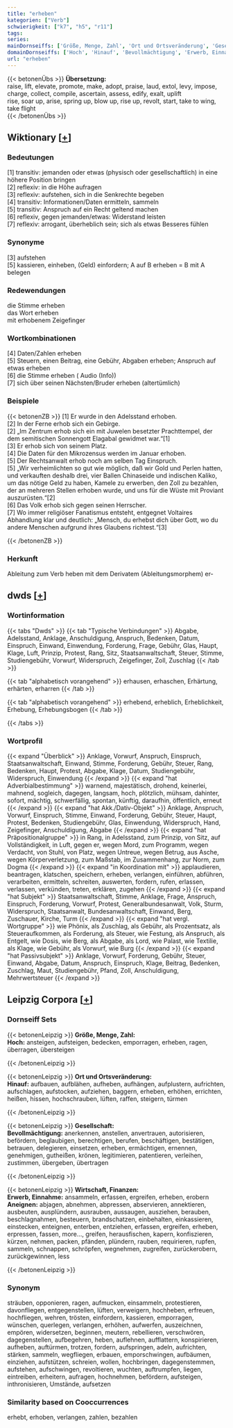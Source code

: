 ```yaml
---
title: "erheben"
kategorien: ["Verb"]
schwierigkeit: ["k7", "h5", "r11"]
tags:
series:
mainDornseiffs: ['Größe, Menge, Zahl', 'Ort und Ortsveränderung', 'Gesellschaft', 'Wirtschaft, Finanzen']
domainDornseiffs: ['Hoch', 'Hinauf', 'Bevollmächtigung', 'Erwerb, Einnahme', 'Aneignen']
url: "erheben"
---
```


{{< betonenÜbs >}}
**Übersetzung:**  
raise, lift, elevate, promote, make, adopt, praise, laud, extol, levy, impose, charge, collect, compile, ascertain, assess, edify, exalt, uplift  
rise, soar up, arise, spring up, blow up, rise up, revolt, start, take to wing, take flight  
{{< /betonenÜbs >}}

## Wiktionary [[+](https://de.wiktionary.org/wiki/erheben)]

### Bedeutungen
[1] transitiv: jemanden oder etwas (physisch oder gesellschaftlich) in eine höhere Position bringen  
[2] reflexiv: in die Höhe aufragen  
[3] reflexiv: aufstehen, sich in die Senkrechte begeben  
[4] transitiv: Informationen/Daten ermitteln, sammeln  
[5] transitiv: Anspruch auf ein Recht geltend machen  
[6] reflexiv, gegen jemanden/etwas: Widerstand leisten  
[7] reflexiv: arrogant, überheblich sein; sich als etwas Besseres fühlen  

### Synonyme
[3] aufstehen  
[5] kassieren, einheben, (Geld) einfordern; A auf B erheben = B mit A belegen  

### Redewendungen
die Stimme erheben  
das Wort erheben  
mit erhobenem Zeigefinger  

### Wortkombinationen
[4] Daten/Zahlen erheben  
[5] Steuern, einen Beitrag, eine Gebühr, Abgaben erheben; Anspruch auf etwas erheben  
[6] die Stimme erheben ( Audio (Info))  
[7] sich über seinen Nächsten/Bruder erheben (altertümlich)  

### Beispiele
{{< betonenZB >}}
[1] Er wurde in den Adelsstand erhoben.  
[2] In der Ferne erhob sich ein Gebirge.  
[2] „Im Zentrum erhob sich ein mit Juwelen besetzter Prachttempel, der dem semitischen Sonnengott Elagabal gewidmet war.“[1]  
[3] Er erhob sich von seinem Platz.  
[4] Die Daten für den Mikrozensus werden im Januar erhoben.  
[5] Der Rechtsanwalt erhob noch am selben Tag Einspruch.  
[5] „Wir verheimlichten so gut wie möglich, daß wir Gold und Perlen hatten, und verkauften deshalb drei, vier Ballen Chinaseide und indischen Kaliko, um das nötige Geld zu haben, Kamele zu erwerben, den Zoll zu bezahlen, der an mehreren Stellen erhoben wurde, und uns für die Wüste mit Proviant auszurüsten.“[2]  
[6] Das Volk erhob sich gegen seinen Herrscher.  
[7] Wo immer religiöser Fanatismus entsteht, entgegnet Voltaires Abhandlung klar und deutlich: „Mensch, du erhebst dich über Gott, wo du andere Menschen aufgrund ihres Glaubens richtest.“[3]  

{{< /betonenZB >}}
### Herkunft
Ableitung zum Verb heben mit dem Derivatem (Ableitungsmorphem) er-  



## dwds [[+](https://www.dwds.de/wb/erheben)]

### Wortinformation
{{< tabs "Dwds" >}}
{{< tab "Typische Verbindungen" >}}
Abgabe, Adelsstand, Anklage, Anschuldigung, Anspruch, Bedenken, Datum, Einspruch, Einwand, Einwendung, Forderung, Frage, Gebühr, Glas, Haupt, Klage, Luft, Prinzip, Protest, Rang, Sitz, Staatsanwaltschaft, Steuer, Stimme, Studiengebühr, Vorwurf, Widerspruch, Zeigefinger, Zoll, Zuschlag
{{< /tab >}}

{{< tab "alphabetisch vorangehend" >}}
erhausen, erhaschen, Erhärtung, erhärten, erharren
{{< /tab >}}

{{< tab "alphabetisch vorangehend" >}}
erhebend, erheblich, Erheblichkeit, Erhebung, Erhebungsbogen
{{< /tab >}}

{{< /tabs >}}

### Wortprofil
{{< expand "Überblick" >}} Anklage, Vorwurf, Anspruch, Einspruch, Staatsanwaltschaft, Einwand, Stimme, Forderung, Gebühr, Steuer, Rang, Bedenken, Haupt, Protest, Abgabe, Klage, Datum, Studiengebühr, Widerspruch, Einwendung {{< /expand >}}
{{< expand "hat Adverbialbestimmung" >}} warnend, majestätisch, drohend, keinerlei, mahnend, sogleich, dagegen, langsam, hoch, plötzlich, mühsam, dahinter, sofort, mächtig, schwerfällig, spontan, künftig, daraufhin, öffentlich, erneut {{< /expand >}}
{{< expand "hat Akk./Dativ-Objekt" >}} Anklage, Anspruch, Vorwurf, Einspruch, Stimme, Einwand, Forderung, Gebühr, Steuer, Haupt, Protest, Bedenken, Studiengebühr, Glas, Einwendung, Widerspruch, Hand, Zeigefinger, Anschuldigung, Abgabe {{< /expand >}}
{{< expand "hat Präpositionalgruppe" >}} in Rang, in Adelsstand, zum Prinzip, von Sitz, auf Vollständigkeit, in Luft, gegen er, wegen Mord, zum Programm, wegen Verdacht, von Stuhl, von Platz, wegen Untreue, wegen Betrug, aus Asche, wegen Körperverletzung, zum Maßstab, im Zusammenhang, zur Norm, zum Dogma {{< /expand >}}
{{< expand "in Koordination mit" >}} applaudieren, beantragen, klatschen, speichern, erheben, verlangen, einführen, abführen, verarbeiten, ermitteln, schreiten, auswerten, fordern, rufen, erlassen, verlassen, verkünden, treten, erklären, zugehen {{< /expand >}}
{{< expand "hat Subjekt" >}} Staatsanwaltschaft, Stimme, Anklage, Frage, Anspruch, Einspruch, Forderung, Vorwurf, Protest, Generalbundesanwalt, Volk, Sturm, Widerspruch, Staatsanwalt, Bundesanwaltschaft, Einwand, Berg, Zuschauer, Kirche, Turm {{< /expand >}}
{{< expand "hat vergl. Wortgruppe" >}} wie Phönix, als Zuschlag, als Gebühr, als Prozentsatz, als Steueraufkommen, als Forderung, als Steuer, wie Festung, als Anspruch, als Entgelt, wie Dosis, wie Berg, als Abgabe, als Lord, wie Palast, wie Textilie, als Klage, wie Gebühr, als Vorwurf, wie Burg {{< /expand >}}
{{< expand "hat Passivsubjekt" >}} Anklage, Vorwurf, Forderung, Gebühr, Steuer, Einwand, Abgabe, Datum, Anspruch, Einspruch, Klage, Beitrag, Bedenken, Zuschlag, Maut, Studiengebühr, Pfand, Zoll, Anschuldigung, Mehrwertsteuer {{< /expand >}}

## Leipzig Corpora [[+](https://corpora.uni-leipzig.de/en/res?word=erheben&corpusId=deu_newscrawl-public_2018)]

### Dornseiff Sets
{{< betonenLeipzig >}}
**Größe, Menge, Zahl:**  
**Hoch:** ansteigen, aufsteigen, bedecken, emporragen, erheben, ragen, überragen, übersteigen  

{{< /betonenLeipzig >}}


{{< betonenLeipzig >}}
**Ort und Ortsveränderung:**  
**Hinauf:** aufbauen, aufblähen, aufheben, aufhängen, aufplustern, aufrichten, aufschlagen, aufstocken, aufziehen, baggern, erheben, erhöhen, errichten, heißen, hissen, hochschrauben, lüften, raffen, steigern, türmen  

{{< /betonenLeipzig >}}


{{< betonenLeipzig >}}
**Gesellschaft:**  
**Bevollmächtigung:** anerkennen, anstellen, anvertrauen, autorisieren, befördern, beglaubigen, berechtigen, berufen, beschäftigen, bestätigen, betrauen, delegieren, einsetzen, erheben, ermächtigen, ernennen, genehmigen, gutheißen, krönen, legitimieren, patentieren, verleihen, zustimmen, übergeben, übertragen  

{{< /betonenLeipzig >}}


{{< betonenLeipzig >}}
**Wirtschaft, Finanzen:**  
**Erwerb, Einnahme:** ansammeln, erfassen, ergreifen, erheben, erobern  
**Aneignen:** abjagen, abnehmen, abpressen, abservieren, annektieren, ausbeuten, ausplündern, ausrauben, aussaugen, ausziehen, berauben, beschlagnahmen, besteuern, brandschatzen, einbehalten, einkassieren, einstecken, enteignen, enterben, entziehen, erfassen, ergreifen, erheben, erpressen, fassen, more..., greifen, herausfischen, kapern, konfiszieren, kürzen, nehmen, packen, pfänden, plündern, rauben, requirieren, rupfen, sammeln, schnappen, schröpfen, wegnehmen, zugreifen, zurückerobern, zurückgewinnen, less  

{{< /betonenLeipzig >}}

### Synonym
sträuben, opponieren, ragen, aufmucken, einsammeln, protestieren, davonfliegen, entgegenstellen, lüften, verweigern, hochheben, erfreuen, hochfliegen, wehren, trösten, einfordern, kassieren, emporragen, wünschen, querlegen, verlangen, erhöhen, aufwerfen, auszeichnen, empören, widersetzen, beginnen, meutern, rebellieren, verschwören, dagegenstellen, aufbegehren, heben, auflehnen, aufflattern, konspirieren, aufheben, auftürmen, trotzen, fordern, aufspringen, adeln, aufrichten, stärken, sammeln, wegfliegen, erbauen, emporschwingen, aufbäumen, einziehen, aufstützen, schreien, wollen, hochbringen, dagegenstemmen, aufstehen, aufschwingen, revoltieren, wuchten, auftrumpfen, liegen, eintreiben, erheitern, aufragen, hochnehmen, befördern, aufsteigen, inthronisieren, Umstände, aufsetzen


### Similarity based on Cooccurrences
erhebt, erhoben, verlangen, zahlen, bezahlen

